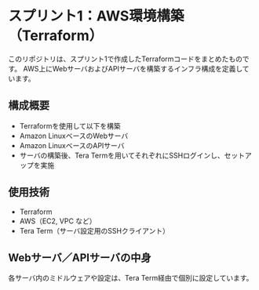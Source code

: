 # スプリント1：AWS環境構築（Terraform）

このリポジトリは、スプリント1で作成したTerraformコードをまとめたものです。
AWS上にWebサーバおよびAPIサーバを構築するインフラ構成を定義しています。

## 構成概要

- Terraformを使用して以下を構築
- Amazon LinuxベースのWebサーバ
- Amazon LinuxベースのAPIサーバ
- サーバの構築後、Tera Termを用いてそれぞれにSSHログインし、セットアップを実施

## 使用技術

- Terraform
- AWS（EC2, VPC など）
- Tera Term（サーバ設定用のSSHクライアント）

## Webサーバ／APIサーバの中身

各サーバ内のミドルウェアや設定は、Tera Term経由で個別に設定しています。
